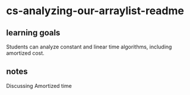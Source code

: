 # cs-analyzing-our-arraylist-readme

## learning goals
Students can analyze constant and linear time algorithms, including amortized cost.

## notes
Discussing Amortized time


